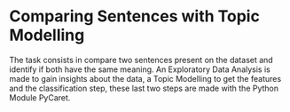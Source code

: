 # Comparing Sentences with Topic Modelling

The task consists in compare two sentences present on the dataset and identify if both have the same meaning.
An Exploratory Data Analysis is made to gain insights about the data, a Topic Modelling to get the features and the classification step, these last two steps are made with the Python Module PyCaret.
